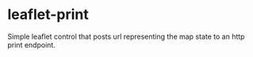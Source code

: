 # leaflet-print
Simple leaflet control that posts url representing the map state to an http print endpoint.

